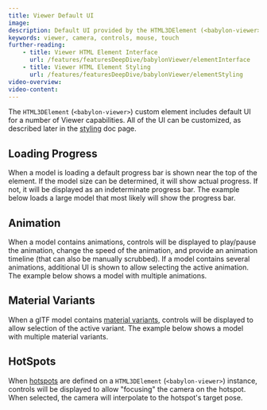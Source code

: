 ```yaml
---
title: Viewer Default UI
image:
description: Default UI provided by the HTML3DElement (<babylon-viewer>).
keywords: viewer, camera, controls, mouse, touch
further-reading:
    - title: Viewer HTML Element Interface
      url: /features/featuresDeepDive/babylonViewer/elementInterface
    - title: Viewer HTML Element Styling
      url: /features/featuresDeepDive/babylonViewer/elementStyling
video-overview:
video-content:
---
```


The `HTML3DElement` (`<babylon-viewer>`) custom element includes default UI for a number of Viewer capabilities. All of the UI can be customized, as described later in the [styling](/features/featuresDeepDive/babylonViewer/elementStyling) doc page.

## Loading Progress

When a model is loading a default progress bar is shown near the top of the element. If the model size can be determined, it will show actual progress. If not, it will be displayed as an indeterminate progress bar. The example below loads a large model that most likely will show the progress bar.

<CodePen pen="yyBexov" tab="result" title="Babylon Viewer Progress Bar" />

## Animation

When a model contains animations, controls will be displayed to play/pause the animation, change the speed of the animation, and provide an animation timeline (that can also be manually scrubbed). If a model contains several animations, additional UI is shown to allow selecting the active animation. The example below shows a model with multiple animations.

<CodePen pen="JoPGaMq" tab="result" title="Babylon Viewer Animation" />

## Material Variants

When a glTF model contains [material variants](https://github.com/KhronosGroup/glTF/blob/main/extensions/2.0/Khronos/KHR_materials_variants/README.md), controls will be displayed to allow selection of the active variant. The example below shows a model with multiple material variants.

<CodePen pen="mybVGxP" tab="result" title="Babylon Viewer Material Variants" />

## HotSpots

When [hotspots](/features/featuresDeepDive/babylonViewer/hotspots) are defined on a `HTML3DElement` (`<babylon-viewer>`) instance, controls will be displayed to allow "focusing" the camera on the hotspot. When selected, the camera will interpolate to the hotspot's target pose.

<CodePen pen="VYZeGxY" tab="result" title="Babylon Viewer HotSpots" />

